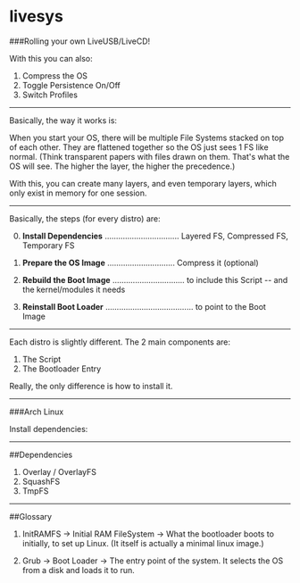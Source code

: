 # livesys

###Rolling your own LiveUSB/LiveCD!

With this you can also:

1. Compress the OS
2. Toggle Persistence On/Off
3. Switch Profiles

---

Basically, the way it works is: 

When you start your OS, there will be multiple File Systems stacked on top of each other. They are flattened together so the OS just sees 1 FS like normal. (Think transparent papers with files drawn on them. That's what the OS will see. The higher the layer, the higher the precedence.)

With this, you can create many layers, and even temporary layers, which only exist in memory for one session.

---

Basically, the steps (for every distro) are:

0. __Install Dependencies__ ................................. Layered FS, Compressed FS, Temporary FS

1. __Prepare the OS Image__ .............................. Compress it (optional)

2. __Rebuild the Boot Image__ ................................ to include this Script -- and the kernel/modules it needs

3. __Reinstall Boot Loader__ ....................................... to point to the Boot Image

---

Each distro is slightly different. The 2 main components are:

1. The Script
2. The Bootloader Entry

Really, the only difference is how to install it.

---

###Arch Linux

Install dependencies:

---
##Dependencies

1. Overlay / OverlayFS
2. SquashFS
3. TmpFS

---
##Glossary

1. InitRAMFS -> Initial RAM FileSystem -> What the bootloader boots to initially, to set up Linux. (It itself is actually a minimal linux image.)

2. Grub -> Boot Loader -> The entry point of the system. It selects the OS from a disk and loads it to run.
